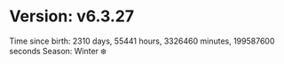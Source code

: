 # Version: v6.3.27
Time since birth: 2310 days, 55441 hours, 3326460 minutes, 199587600 seconds
Season: Winter ❄️

